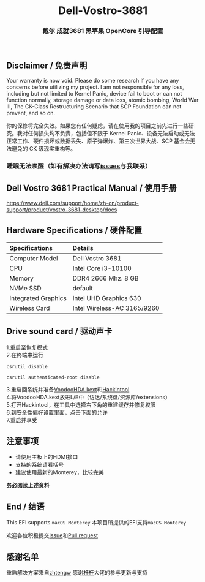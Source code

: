 <h1 align="center">Dell-Vostro-3681</h1>
<h3 align="center">戴尔 成就3681 黑苹果 OpenCore 引导配置</h3>
<br>

## Disclaimer / 免责声明

Your warranty is now void. Please do some research if you have any concerns before utilizing my project. I am not responsible for any loss, including but not limited to Kernel Panic, device fail to boot or can not function normally, storage damage or data loss, atomic bombing, World War III, The CK-Class Restructuring Scenario that SCP Foundation can not prevent, and so on.

你的保修将完全失效。如果您有任何疑虑，请在使用我的项目之前先进行一些研究。我对任何损失均不负责，包括但不限于 Kernel Panic、设备无法启动或无法正常工作、硬件损坏或数据丢失、原子弹爆炸、第三次世界大战、SCP 基金会无法避免的 CK 级现实重构等。

### 睡眠无法唤醒（如有解决办法请写[issues](https://github.com/17374363415/dell-vostro-3681-efi/issues)与我联系）

## Dell Vostro 3681 Practical Manual / 使用手册 
https://www.dell.com/support/home/zh-cn/product-support/product/vostro-3681-desktop/docs

## Hardware Specifications / 硬件配置

| Specifications | Details |
|:---|:---|
| Computer Model | Dell Vostro 3681 |
| CPU | Intel Core i3-10100 |
| Memory | DDR4 2666 Mhz. 8 GB |
| NVMe SSD | default |
| Integrated Graphics | Intel UHD Graphics 630 |
| Wireless Card | Intel Wireless-AC 3165/9260 |

## Drive sound card / 驱动声卡

1.重启至恢复模式     
2.在终端中运行
```
csrutil disable
```

```
csrutil authenticated-root disable
```      
3.重启回系统并准备[VoodooHDA.kext](https://sourceforge.net/projects/voodoohda/)和[Hackintool](https://github.com/headkaze/Hackintool)      
4.将VoodooHDA.kext放进L/E中（访达/系统盘/资源库/extensions）        
5.打开Hackintool，在工具中选择右下角的重建缓存并修复权限        
6.到安全性偏好设置里面，点击下面的允许         
7.重启并享受


## 注意事项
- 请使用主板上的HDMI接口
- 支持的系统请看括号
- 建议使用最新的Monterey，比较完美

**务必阅读上述资料**


## End / 结语
This EFI supports `macOS Monterey`
本项目所提供的EFI支持`macOS Monterey`


欢迎各位积极提交[Issue](https://github.com/17374363415/dell-vostro-3681-efi/issues)和[Pull request](https://github.com/Fu-Yuxuan-hub/ASUS-TUF-GAMING-B460M-PLUS-HACKINTOSH/pullshttps://github.com/17374363415/dell-vostro-3681-efi/pulls)


## 感谢名单
重启解决方案来自[zhtengw](https://github.com/zhtengw)
感谢[杆杆](https://github.com/Fu-Yuxuan-hub)大佬的参与更新与支持

